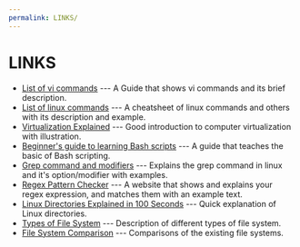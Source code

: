 ```yaml
---
permalink: LINKS/
---
```


# LINKS
* [List of vi commands](https://vim.rtorr.com) --- A Guide that shows vi commands and its brief description.
* [List of linux commands](https://www.geeksforgeeks.org/linux-commands-cheat-sheet/) --- A cheatsheet of linux commands and others with its description and example.
* [Virtualization Explained](https://youtu.be/UBVVq-xz5i0) --- Good introduction to computer virtualization with illustration.
* [Beginner's guide to learning Bash scripts](https://www.freecodecamp.org/news/bash-scripting-tutorial-linux-shell-script-and-command-line-for-beginners) --- A guide that teaches the basic of Bash scripting.
* [Grep command and modifiers](https://www.geeksforgeeks.org/grep-command-in-unixlinux/) --- Explains the grep command in linux and it's option/modifier with examples.
* [Regex Pattern Checker](https://regexr.com) --- A website that shows and explains your regex expression, and matches them with an example text.
* [Linux Directories Explained in 100 Seconds](https://youtu.be/42iQKuQodW4) --- Quick explanation of Linux directories.
* [Types of File System](https://youtu.be/_h30HBYxtws) --- Description of different types of file system.
* [File System Comparison](https://www.easeus.com/diskmanager/file-system.html) --- Comparisons of the existing file systems.
